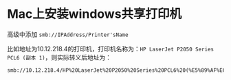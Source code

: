 # Mac上安装windows共享打印机

高级中添加
`smb://IPAddress/Printer'sName`

比如地址为10.12.218.4的打印机，打印机名称为：`HP LaserJet P2050 Series PCL6 (副本 1)`，则实际转义后地址为：

```
smb://10.12.218.4/HP%20LaserJet%20P2050%20Series%20PCL6%20(%E5%89%AF%E6%9C%AC%201)
```
